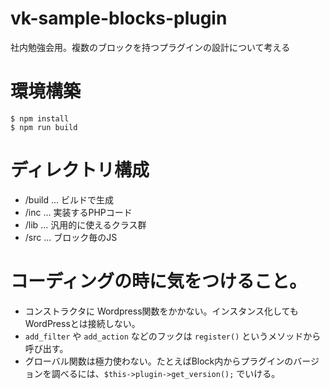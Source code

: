 # vk-sample-blocks-plugin
社内勉強会用。複数のブロックを持つプラグインの設計について考える

# 環境構築
```
$ npm install
$ npm run build
```

# ディレクトリ構成
+ /build  ... ビルドで生成
+ /inc ... 実装するPHPコード
+ /lib ... 汎用的に使えるクラス群
+ /src ... ブロック毎のJS

# コーディングの時に気をつけること。
- コンストラクタに Wordpress関数をかかない。インスタンス化してもWordPressとは接続しない。
- `add_filter` や `add_action` などのフックは `register()` というメソッドから呼び出す。
- グローバル関数は極力使わない。たとえばBlock内からプラグインのバージョンを調べるには、`$this->plugin->get_version();` でいける。
